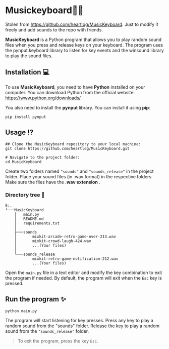 # Musickeyboard🎵🎹

Stolen from https://github.com/heartlog/MusicKeyboard. Just to modify it freely and add sounds to the repo with friends.

**MusicKeyboard** is a Python program that allows you to play random sound files when you press and release keys on your keyboard. The program uses the pynput.keyboard library to listen for key events and the winsound library to play the sound files.

## Installation 💻

To use **MusicKeyboard**, you need to have **Python** installed on your computer. You can download Python from the official website: <https://www.python.org/downloads/>

You also need to install the **pynput** library. You can install it using **pip**:

```shell
pip install pynput
```

## Usage ⁉

```shell
## Clone the MusicKeyboard repository to your local machine:
git clone https://github.com/heartlog/MusicKeyboard.git

# Navigate to the project folder:
cd MusicKeyboard
```

Create two folders named `"sounds"` and `"sounds_release"` in the project folder. Place your sound files (in .wav format) in the respective folders. Make sure the files have the **.wav extension** .

### Directory tree 🎄

```shell
E:.
└───MusicKeyboard
    │   main.py
    │   README.md
    │   requirements.txt
    │
    ├───sounds
    │       mixkit-arcade-retro-game-over-213.wav
    │       mixkit-crowd-laugh-424.wav
    │       ...(Your files)
    │
    └───sounds_release
            mixkit-retro-game-notification-212.wav
            ...(Your files)
```

Open the `main.py` file in a text editor and modify the key combination to exit the program if needed. By default, the program will exit when the `Esc` key is pressed.

## Run the program ✨

```shell
python main.py
```

The program will start listening for key presses. Press any key to play a random sound from the "sounds" folder.
Release the key to play a random sound from the `"sounds_release"` folder.

> To exit the program, press the key `Esc`.
